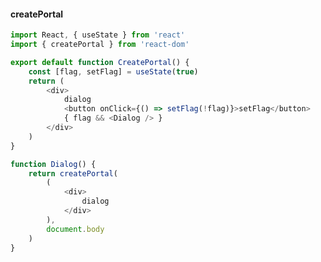 <!--
 * @Author: your name
 * @Date: 2021-01-06 15:02:35
 * @LastEditTime: 2021-01-08 10:06:40
 * @LastEditors: Please set LastEditors
 * @Description: In User Settings Edit
 * @FilePath: \kReact\react基础\14传送门CreatePortal.MD
-->
#### createPortal

```javascript
import React, { useState } from 'react'
import { createPortal } from 'react-dom'

export default function CreatePortal() {
    const [flag, setFlag] = useState(true)
    return (
        <div>
            dialog
            <button onClick={() => setFlag(!flag)}>setFlag</button>   
            { flag && <Dialog /> }
        </div>
    )
}

function Dialog() {
    return createPortal(
        (
            <div>
                dialog 
            </div>
        ),
        document.body
    )
}
```
